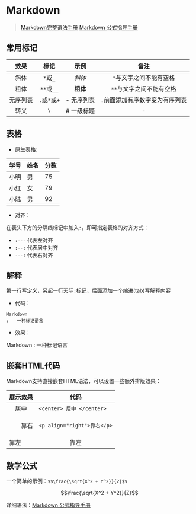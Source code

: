 # Markdown

> [Markdown完整语法手册](http://blog.leanote.com/post/freewalk/Markdown-%E8%AF%AD%E6%B3%95%E6%89%8B%E5%86%8C)
> [Markdown 公式指导手册](https://www.zybuluo.com/codeep/note/163962)

## 常用标记

| 效果 | 标记 | 示例 | 备注 |
|:--------:|:--------:|:--------:| :--------:|
| 斜体 | `*`或`_` | *斜体* | `*`与文字之间不能有空格 |
| 粗体 | `**`或`__` | **粗体** | `**`与文字之间不能有空格 |
| 无序列表 | `.`或`*`或`+` | - 无序列表 | `.`前面添加有序数字变为有序列表 |
| 转义 | `\` | \# 一级标题 | - |


## 表格

- 原生表格:

|学号|姓名|分数|
|-|-|-|
|小明|男|75|
|小红|女|79|
|小陆|男|92|

- 对齐：

在表头下方的分隔线标记中加入`:`，即可指定表格的对齐方式：

- `:---` 代表左对齐
- `:--:` 代表居中对齐
- `---:` 代表右对齐

## 解释
第一行写定义，另起一行天际`:`标记，后面添加一个缩进(tab)写解释内容

- 代码：

```
Markdown
:   一种标记语言
```
- 效果：

Markdown
:   一种标记语言

## 嵌套HTML代码

Markdown支持直接嵌套HTML语法，可以设置一些额外排版效果：

 展示效果 | <center>代码<center>
:----------- |:-----------
<center> 居中 </center> | `<center> 居中 </center>`
 <p align="right">靠右</p> | `<p align="right">靠右</p>`
 靠左 | <center> 靠左 </center>

## 数学公式

一个简单的示例：`$$\frac{\sqrt{X^2 + Y^2}}{Z}$$`

$$\frac{\sqrt{X^2 + Y^2}}{Z}$$

详细语法：[Markdown 公式指导手册](https://www.zybuluo.com/codeep/note/163962)
